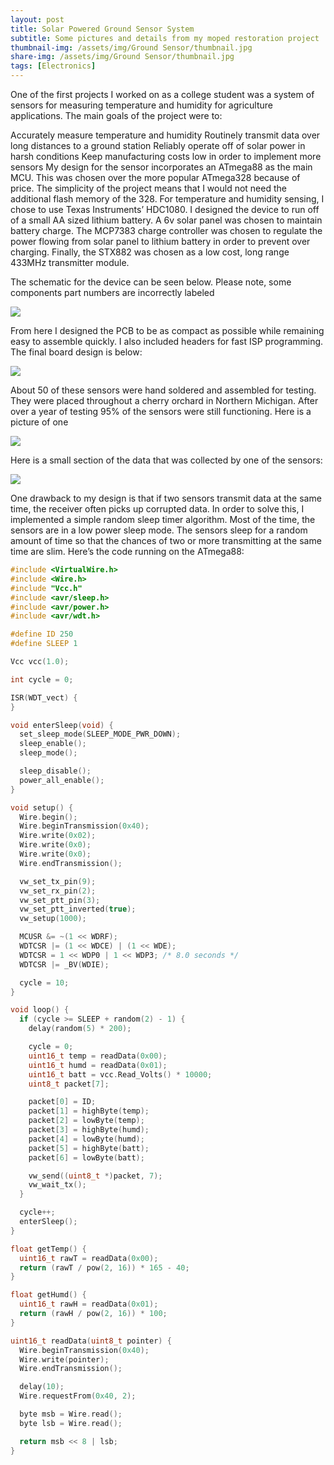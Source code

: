 ```yaml
---
layout: post
title: Solar Powered Ground Sensor System
subtitle: Some pictures and details from my moped restoration project
thumbnail-img: /assets/img/Ground Sensor/thumbnail.jpg
share-img: /assets/img/Ground Sensor/thumbnail.jpg
tags: [Electronics]
---
```


One of the first projects I worked on as a college student was a system of sensors for measuring temperature and humidity for agriculture applications. The main goals of the project were to: 

Accurately measure temperature and humidity
Routinely transmit data over long distances to a ground station
Reliably operate off of solar power in harsh conditions
Keep manufacturing costs low in order to implement more sensors
My design for the sensor incorporates an ATmega88 as the main MCU. This was chosen over the more popular ATmega328 because of price. The simplicity of the project means that I would not need the additional flash memory of the 328. For temperature and humidity sensing, I chose to use Texas Instruments’ HDC1080. I designed the device to run off of a small AA sized lithium battery. A 6v solar panel was chosen to maintain battery charge. The MCP7383 charge controller was chosen to regulate the power flowing from solar panel to lithium battery in order to prevent over charging. Finally, the STX882 was chosen as a low cost, long range 433MHz transmitter module.
 
The schematic for the device can be seen below. Please note, some components part numbers are incorrectly labeled

<img src="/assets/img/Ground Sensor/Screen-Shot-2018-09-08-at-12.39.52-PM.png" class="rounded mx-auto d-block my-2">

From here I designed the PCB to be as compact as possible while remaining easy to assemble quickly. I also included headers for fast ISP programming. The final board design is below:

<img src="/assets/img/Ground Sensor/Screen-Shot-2018-09-08-at-12.22.07-PM.png" class="rounded mx-auto d-block my-2">

About 50 of these sensors were hand soldered and assembled for testing. They were placed throughout a cherry orchard in Northern Michigan. After over a year of testing 95% of the sensors were still functioning. Here is a picture of one 

<img src="/assets/img/Ground Sensor/IMG_1661-e1536425743492-350x467.jpg" class="rounded mx-auto d-block my-2">

Here is a small section of the data that was collected by one of the sensors:

<img src="/assets/img/Ground Sensor/Screen-Shot-2018-09-08-at-3.02.06-PM-1024x399.png" class="rounded mx-auto d-block my-2">

One drawback to my design is that if two sensors transmit data at the same time, the receiver often picks up corrupted data. In order to solve this, I implemented a simple random sleep timer algorithm. Most of the time, the sensors are in a low power sleep mode. The sensors sleep for a random amount of time so that the chances of two or more transmitting at the same time are slim. Here’s the code running on the ATmega88:

~~~ c
#include <VirtualWire.h>
#include <Wire.h>
#include "Vcc.h"
#include <avr/sleep.h>
#include <avr/power.h>
#include <avr/wdt.h>

#define ID 250
#define SLEEP 1

Vcc vcc(1.0);

int cycle = 0;

ISR(WDT_vect) {
}

void enterSleep(void) {
  set_sleep_mode(SLEEP_MODE_PWR_DOWN);
  sleep_enable();
  sleep_mode();

  sleep_disable();
  power_all_enable();
}

void setup() {
  Wire.begin();
  Wire.beginTransmission(0x40);
  Wire.write(0x02);
  Wire.write(0x0);
  Wire.write(0x0);
  Wire.endTransmission();

  vw_set_tx_pin(9);
  vw_set_rx_pin(2);
  vw_set_ptt_pin(3);
  vw_set_ptt_inverted(true);
  vw_setup(1000);

  MCUSR &= ~(1 << WDRF);
  WDTCSR |= (1 << WDCE) | (1 << WDE);
  WDTCSR = 1 << WDP0 | 1 << WDP3; /* 8.0 seconds */
  WDTCSR |= _BV(WDIE);

  cycle = 10;
}

void loop() {
  if (cycle >= SLEEP + random(2) - 1) {
    delay(random(5) * 200);

    cycle = 0;
    uint16_t temp = readData(0x00);
    uint16_t humd = readData(0x01);
    uint16_t batt = vcc.Read_Volts() * 10000;
    uint8_t packet[7];

    packet[0] = ID;
    packet[1] = highByte(temp);
    packet[2] = lowByte(temp);
    packet[3] = highByte(humd);
    packet[4] = lowByte(humd);
    packet[5] = highByte(batt);
    packet[6] = lowByte(batt);

    vw_send((uint8_t *)packet, 7);
    vw_wait_tx();
  }

  cycle++;
  enterSleep();
}

float getTemp() {
  uint16_t rawT = readData(0x00);
  return (rawT / pow(2, 16)) * 165 - 40;
}

float getHumd() {
  uint16_t rawH = readData(0x01);
  return (rawH / pow(2, 16)) * 100;
}

uint16_t readData(uint8_t pointer) {
  Wire.beginTransmission(0x40);
  Wire.write(pointer);
  Wire.endTransmission();

  delay(10);
  Wire.requestFrom(0x40, 2);

  byte msb = Wire.read();
  byte lsb = Wire.read();

  return msb << 8 | lsb;
}
~~~